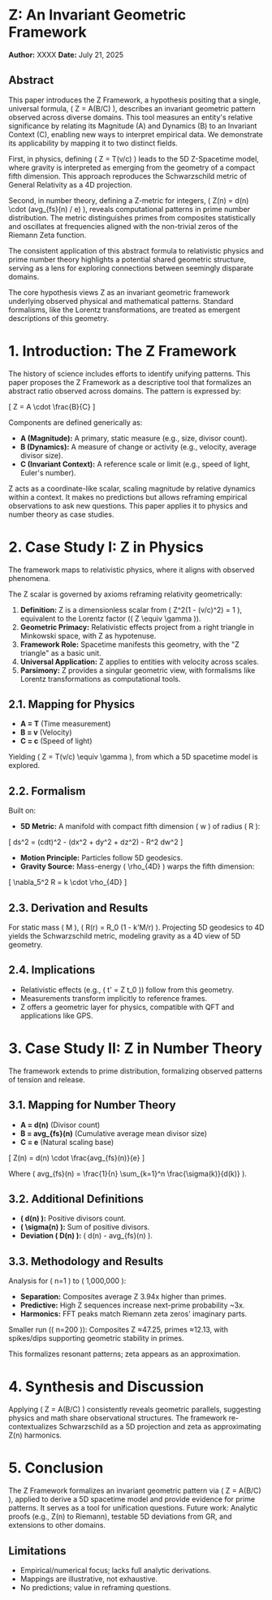 # Z: An Invariant Geometric Framework

**Author:** XXXX
**Date:** July 21, 2025

## Abstract

This paper introduces the Z Framework, a hypothesis positing that a single, universal formula, \( Z = A(B/C) \), describes an invariant geometric pattern observed across diverse domains. This tool measures an entity's relative significance by relating its Magnitude (A) and Dynamics (B) to an Invariant Context (C), enabling new ways to interpret empirical data. We demonstrate its applicability by mapping it to two distinct fields.

First, in physics, defining \( Z = T(v/c) \) leads to the 5D Z-Spacetime model, where gravity is interpreted as emerging from the geometry of a compact fifth dimension. This approach reproduces the Schwarzschild metric of General Relativity as a 4D projection.

Second, in number theory, defining a Z-metric for integers, \( Z(n) = d(n) \cdot (avg_{fs}(n) / e) \), reveals computational patterns in prime number distribution. The metric distinguishes primes from composites statistically and oscillates at frequencies aligned with the non-trivial zeros of the Riemann Zeta function.

The consistent application of this abstract formula to relativistic physics and prime number theory highlights a potential shared geometric structure, serving as a lens for exploring connections between seemingly disparate domains.

The core hypothesis views Z as an invariant geometric framework underlying observed physical and mathematical patterns. Standard formalisms, like the Lorentz transformations, are treated as emergent descriptions of this geometry.

# 1. Introduction: The Z Framework

The history of science includes efforts to identify unifying patterns. This paper proposes the Z Framework as a descriptive tool that formalizes an abstract ratio observed across domains. The pattern is expressed by:

\[ Z = A \cdot \frac{B}{C} \]

Components are defined generically as:

- **A (Magnitude):** A primary, static measure (e.g., size, divisor count).
- **B (Dynamics):** A measure of change or activity (e.g., velocity, average divisor size).
- **C (Invariant Context):** A reference scale or limit (e.g., speed of light, Euler's number).

Z acts as a coordinate-like scalar, scaling magnitude by relative dynamics within a context. It makes no predictions but allows reframing empirical observations to ask new questions. This paper applies it to physics and number theory as case studies.

# 2. Case Study I: Z in Physics

The framework maps to relativistic physics, where it aligns with observed phenomena.

The Z scalar is governed by axioms reframing relativity geometrically:

1. **Definition:** Z is a dimensionless scalar from \( Z^2(1 - (v/c)^2) = 1 \), equivalent to the Lorentz factor (\( Z \equiv \gamma \)).
2. **Geometric Primacy:** Relativistic effects project from a right triangle in Minkowski space, with Z as hypotenuse.
3. **Framework Role:** Spacetime manifests this geometry, with the "Z triangle" as a basic unit.
4. **Universal Application:** Z applies to entities with velocity across scales.
5. **Parsimony:** Z provides a singular geometric view, with formalisms like Lorentz transformations as computational tools.

## 2.1. Mapping for Physics

- **A = T** (Time measurement)
- **B = v** (Velocity)
- **C = c** (Speed of light)

Yielding \( Z = T(v/c) \equiv \gamma \), from which a 5D spacetime model is explored.

## 2.2. Formalism

Built on:

- **5D Metric:** A manifold with compact fifth dimension \( w \) of radius \( R \):

\[ ds^2 = (cdt)^2 - (dx^2 + dy^2 + dz^2) - R^2 dw^2 \]

- **Motion Principle:** Particles follow 5D geodesics.
- **Gravity Source:** Mass-energy \( \rho_{4D} \) warps the fifth dimension:

\[ \nabla_5^2 R = k \cdot \rho_{4D} \]

## 2.3. Derivation and Results

For static mass \( M \), \( R(r) = R_0 (1 - k'M/r) \). Projecting 5D geodesics to 4D yields the Schwarzschild metric, modeling gravity as a 4D view of 5D geometry.

## 2.4. Implications

- Relativistic effects (e.g., \( t' = Z t_0 \)) follow from this geometry.
- Measurements transform implicitly to reference frames.
- Z offers a geometric layer for physics, compatible with QFT and applications like GPS.

# 3. Case Study II: Z in Number Theory

The framework extends to prime distribution, formalizing observed patterns of tension and release.

## 3.1. Mapping for Number Theory

- **A = d(n)** (Divisor count)
- **B = avg_{fs}(n)** (Cumulative average mean divisor size)
- **C = e** (Natural scaling base)

\[ Z(n) = d(n) \cdot \frac{avg_{fs}(n)}{e} \]

Where \( avg_{fs}(n) = \frac{1}{n} \sum_{k=1}^n \frac{\sigma(k)}{d(k)} \).

## 3.2. Additional Definitions

- **\( d(n) \):** Positive divisors count.
- **\( \sigma(n) \):** Sum of positive divisors.
- **Deviation \( D(n) \):** \( d(n) - avg_{fs}(n) \).

## 3.3. Methodology and Results

Analysis for \( n=1 \) to \( 1,000,000 \):

- **Separation:** Composites average Z 3.94x higher than primes.
- **Predictive:** High Z sequences increase next-prime probability ~3x.
- **Harmonics:** FFT peaks match Riemann zeta zeros' imaginary parts.

Smaller run (\( n=200 \)): Composites Z ≈47.25, primes ≈12.13, with spikes/dips supporting geometric stability in primes.

This formalizes resonant patterns; zeta appears as an approximation.

# 4. Synthesis and Discussion

Applying \( Z = A(B/C) \) consistently reveals geometric parallels, suggesting physics and math share observational structures. The framework re-contextualizes Schwarzschild as a 5D projection and zeta as approximating Z(n) harmonics.

# 5. Conclusion

The Z Framework formalizes an invariant geometric pattern via \( Z = A(B/C) \), applied to derive a 5D spacetime model and provide evidence for prime patterns. It serves as a tool for unification questions. Future work: Analytic proofs (e.g., Z(n) to Riemann), testable 5D deviations from GR, and extensions to other domains.

## Limitations

- Empirical/numerical focus; lacks full analytic derivations.
- Mappings are illustrative, not exhaustive.
- No predictions; value in reframing questions.
